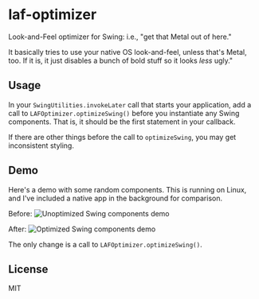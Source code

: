# laf-optimizer

Look-and-Feel optimizer for Swing: i.e., "get that Metal out of here."

It basically tries to use your native OS look-and-feel, unless that's Metal, too. If it is, it just disables a bunch of bold stuff so it looks *less* ugly."

## Usage

In your `SwingUtilities.invokeLater` call that starts your application, add a call to `LAFOptimizer.optimizeSwing()` before you instantiate any Swing components. That is, it should be the first statement in your callback.

If there are other things before the call to `optimizeSwing`, you may get inconsistent styling.

## Demo

Here's a demo with some random components. This is running on Linux, and I've included a native app in the background for comparison.

Before:
![Unoptimized Swing components demo](https://cloud.githubusercontent.com/assets/4317806/13331089/f365b51e-dbc9-11e5-9f9b-303efc124674.png)

After:
![Optimized Swing components demo](https://cloud.githubusercontent.com/assets/4317806/13331088/f365af60-dbc9-11e5-8e91-3c66b74f5e17.png)

The only change is a call to `LAFOptimizer.optimizeSwing()`.

## License

MIT
